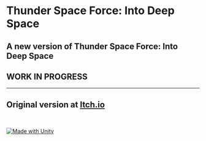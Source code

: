 # Thunder Space Force: Into Deep Space

## A new version of Thunder Space Force: Into Deep Space
## WORK IN PROGRESS
_________________

## Original version at [Itch.io](https://mateuslucch.itch.io/thunder-space-force-into-deep-space)

<br>

[![Made with Unity](https://img.shields.io/badge/Made%20with-Unity-57b9d3.svg?style=for-the-badge&logo=unity)](https://unity3d.com)